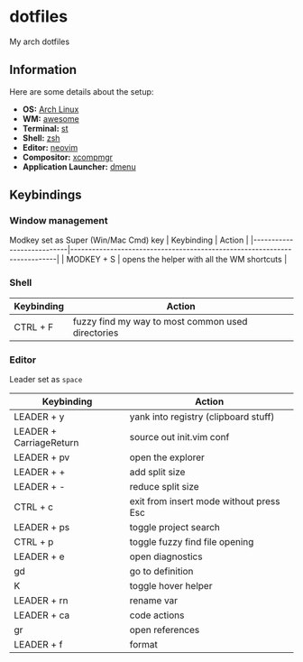 # dotfiles
My arch dotfiles

## Information 

Here are some details about the setup:

- **OS:** [Arch Linux](https://archlinux.org)
- **WM:** [awesome](https://github.com/awesomeWM/awesome)
- **Terminal:** [st](https://github.com/dixiedream/st)
- **Shell:** [zsh](https://www.zsh.org/)
- **Editor:** [neovim](https://github.com/neovim/neovim) 
- **Compositor:** [xcompmgr](https://wiki.archlinux.org/title/Xcompmgr)
- **Application Launcher:** [dmenu](https://github.com/dixiedream/dmenu)


## Keybindings

### Window management
Modkey set as Super (Win/Mac Cmd) key
| Keybinding                | Action                                                                   |
|---------------------------|--------------------------------------------------------------------------|
| MODKEY + S               | opens the helper with all the WM shortcuts     |

### Shell

| Keybinding                | Action                                                                   |
|---------------------------|--------------------------------------------------------------------------|
| CTRL + F               | fuzzy find my way to most common used directories  |

### Editor 
Leader set as ```space```

| Keybinding                | Action                                                                   |
|---------------------------|--------------------------------------------------------------------------|
| LEADER + y               | yank into registry (clipboard stuff) |
| LEADER + CarriageReturn | source out init.vim conf |
| LEADER + pv | open the explorer |
| LEADER + + | add split size |
| LEADER + - | reduce split size |
| CTRL + c               | exit from insert mode without press Esc |
| LEADER + ps | toggle project search | 
| CTRL + p | toggle fuzzy find file opening | 
| LEADER + e               | open diagnostics |
| gd               | go to definition |
| K               | toggle hover helper |
| LEADER + rn               | rename var |
| LEADER + ca               | code actions |
| gr               | open references |
| LEADER + f               | format |
